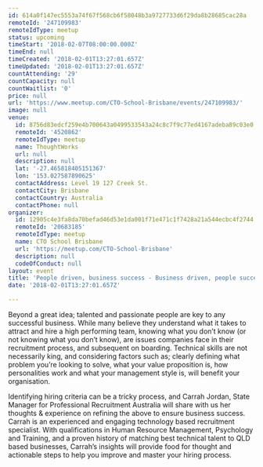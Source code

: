 ```yaml
---
id: 614a0f147ec5553a74f67f568cb6f58048b3a9727733d6f29da8b28685cac28a
remoteId: '247109983'
remoteIdType: meetup
status: upcoming
timeStart: '2018-02-07T08:00:00.000Z'
timeEnd: null
timeCreated: '2018-02-01T13:27:01.657Z'
timeUpdated: '2018-02-01T13:27:01.657Z'
countAttending: '29'
countCapacity: null
countWaitlist: '0'
price: null
url: 'https://www.meetup.com/CTO-School-Brisbane/events/247109983/'
image: null
venue:
  id: 8756d83edcf259e4b700643a0499533543a24c8c7f9c77ed4167adeba89c03e0
  remoteId: '4520862'
  remoteIdType: meetup
  name: ThoughtWorks
  url: null
  description: null
  lat: '-27.465818405151367'
  lon: '153.027587890625'
  contactAddress: Level 19 127 Creek St.
  contactCity: Brisbane
  contactCountry: Australia
  contactPhone: null
organizer:
  id: 12905c4e3fa8da70befad46d53e1da001f71e471c1f7428a21a544ecbc4f2744
  remoteId: '20683185'
  remoteIdType: meetup
  name: CTO School Brisbane
  url: 'https://meetup.com/CTO-School-Brisbane'
  description: null
  codeOfConduct: null
layout: event
title: 'People driven, business success - Business driven, people success'
date: '2018-02-01T13:27:01.657Z'

---
```

<p>Beyond a great idea; talented and passionate people are key to any successful business. While many believe they understand what it takes to attract and hire a high performing team, knowing what you don’t know (or not knowing what you don’t know), are issues companies face in their recruitment process, and subsequent on boarding. Technical skills are not necessarily king, and considering factors such as; clearly defining what problem you’re looking to solve, what your value proposition is, how personalities work and what your management style is, will benefit your organisation.</p> <p>Identifying hiring criteria can be a tricky process, and Carrah Jordan, State Manager for Professional Recruitment Australia will share with us her thoughts &amp; experience on refining the above to ensure business success. Carrah is an experienced and engaging technology based recruitment specialist. With qualifications in Human Resource Management, Psychology and Training, and a proven history of matching best technical talent to QLD based businesses, Carrah’s insights will provide food for thought and actionable steps to help you improve and master your hiring process.</p>
